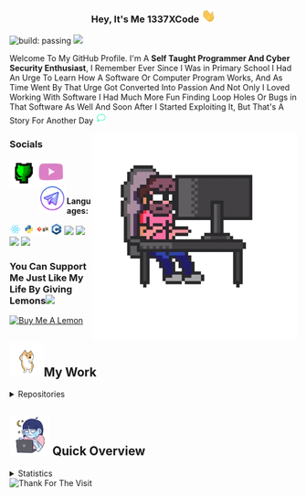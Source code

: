 ### <center>Hey, It's Me 1337XCode <img src="https://github.com/1337Xcode/1337Xcode/blob/main/Assets/Hey.webp" width="25"></center>

![build: passing](https://img.shields.io/badge/build-passing-success&color=green)
![](https://komarev.com/ghpvc/?username=1337Xcode&color=brightgreen&style=flat)

Welcome To My GitHub Profile. I'm A **Self Taught Programmer And Cyber Security Enthusiast**, I Remember Ever Since I Was in Primary School I Had An Urge To Learn How A Software Or Computer Program Works, And As Time Went By That Urge Got Converted Into Passion And Not Only I Loved Working With Software I Had Much More Fun Finding Loop Holes Or Bugs in That Software As Well And Soon After I Started Exploiting It, But That's A Story For Another Day <img src="https://github.com/1337Xcode/1337Xcode/blob/main/Assets/Chat.webp" width="20">

<a href="https://t.me/XCode">
  <img align="right" alt="1337XCode's Personal" width="360" src="https://github.com/1337Xcode/1337Xcode/blob/main/Assets/Coding.webp" />
</a>

### Socials

<a href="https://github.com/1337Xcode">
  <img align="left" alt="1337XCode's GitHub" width="50" src="https://github.com/1337Xcode/1337Xcode/blob/main/Assets/Octocat.webp" />
</a>
<a href="https://www.youtube.com/channel/UCTuxcRS1j30xYrqTqiykZzQ">
  <img align="left" alt="1337XCode YouTube" width="45" src="https://github.com/1337Xcode/1337Xcode/blob/main/Assets/Youtube.webp" />
</a>
<a href="https://t.me/+qLf-HkRjaEVmMjll">
  <img align="left" alt="1337XCode's Telegram" width="50" src="https://github.com/1337Xcode/1337Xcode/blob/main/Assets/Telegram.webp" />
</a>
<br />
<br />
<br />

**Languages:**  

<code><a href="https://reactjs.org"><img height="20" src="https://raw.githubusercontent.com/github/explore/80688e429a7d4ef2fca1e82350fe8e3517d3494d/topics/react/react.png"></a></code>
<code><a href="https://www.python.org"><img height="20" src="https://raw.githubusercontent.com/github/explore/80688e429a7d4ef2fca1e82350fe8e3517d3494d/topics/python/python.png"></a></code>
<code><a href="https://git-scm.com"><img height="20" src="https://raw.githubusercontent.com/github/explore/80688e429a7d4ef2fca1e82350fe8e3517d3494d/topics/git/git.png"></a></code>
<code><a href="https://isocpp.org"><img height="20" src="https://raw.githubusercontent.com/github/explore/80688e429a7d4ef2fca1e82350fe8e3517d3494d/topics/cpp/cpp.png"></a></code>
<code><a href="https://docs.microsoft.com/en-us/dotnet/csharp"><img height="20" src="https://github.com/hussainweb/hussainweb/blob/main/icons/csharp.png?raw=true"></a></code>
<code><a href="https://go.dev"><img height="20" src="https://github.com/hussainweb/hussainweb/blob/main/icons/golang.png?raw=true"></a></code>
<code><a href="https://dart.dev"><img height="20" src="https://github.com/hussainweb/hussainweb/blob/main/icons/dartlang.png?raw=true"></a></code>
<code><a href="https://flutter.dev"><img height="20" src="https://github.com/hussainweb/hussainweb/blob/main/icons/flutter.png?raw=true"></a></code>
<br />

### You Can Support Me Just Like My Life By Giving Lemons<img src="https://github.com/1337Xcode/1337Xcode/blob/main/Assets/Lemons.gif" width="40">
<a href="https://www.buymeacoffee.com/ERR0Rxx" target="_blank"><img src="https://cdn.buymeacoffee.com/buttons/v2/default-yellow.png" alt="Buy Me A Lemon" width="150" ></a>
<br />

## <img src="https://github.com/1337Xcode/1337Xcode/blob/main/Assets/DogeDancing.webp" width="60">My Work
<details>
<summary> Repositories </summary>
<br />
<a href="https://github.com/1337Xcode/Astra">
  <img alt="Astra" src="https://github-readme-stats.vercel.app/api/pin/?username=1337Xcode&repo=Astra&show_owner=true" />
</a>
<br />
<a href="https://github.com/1337Xcode/Botnet">
  <img alt="Botnet" src="https://github-readme-stats.vercel.app/api/pin/?username=1337Xcode&repo=Botnet&show_owner=true" />
</a>
<br />
<a href="https://github.com/1337Xcode/Intruder">
  <img alt="Intruder" src="https://github-readme-stats.vercel.app/api/pin/?username=1337Xcode&repo=Intruder&show_owner=true" />
</a>
<br />
<a href="https://github.com/1337Xcode/Xploiter">
  <img alt="Xploiter" src="https://github-readme-stats.vercel.app/api/pin/?username=1337Xcode&repo=Xploiter&show_owner=true" />
</a>
<br />
</details>

## <img src="https://github.com/1337Xcode/1337Xcode/blob/main/Assets/MeWhenCoding.webp" width="70"> Quick Overview
<details>
<summary> Statistics </summary>
<br />
  <img align="left" src="https://github-readme-stats.vercel.app/api?username=1337Xcode&show_icons=true&locale=en" alt="1337Xcode" />
<br />
  <img align="left" src="https://github-readme-streak-stats.herokuapp.com/?user=1337Xcode&" alt="1337Xcode" />
<br /> 
</details>

<img height="120" alt="Thank For The Visit" width="100%" src="https://raw.githubusercontent.com/BrunnerLivio/brunnerlivio/master/images/marquee.svg" />
